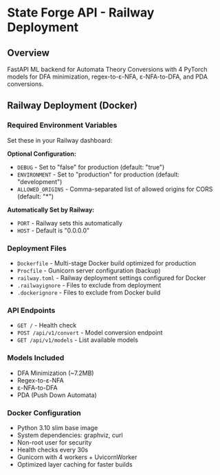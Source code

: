 # State Forge API - Railway Deployment

## Overview
FastAPI ML backend for Automata Theory Conversions with 4 PyTorch models for DFA minimization, regex-to-ε-NFA, ε-NFA-to-DFA, and PDA conversions.

## Railway Deployment (Docker)

### Required Environment Variables
Set these in your Railway dashboard:

**Optional Configuration:**
- `DEBUG` - Set to "false" for production (default: "true")
- `ENVIRONMENT` - Set to "production" for production (default: "development")
- `ALLOWED_ORIGINS` - Comma-separated list of allowed origins for CORS (default: "*")

**Automatically Set by Railway:**
- `PORT` - Railway sets this automatically
- `HOST` - Default is "0.0.0.0"

### Deployment Files
- `Dockerfile` - Multi-stage Docker build optimized for production
- `Procfile` - Gunicorn server configuration (backup)
- `railway.toml` - Railway deployment settings configured for Docker
- `.railwayignore` - Files to exclude from deployment
- `.dockerignore` - Files to exclude from Docker build

### API Endpoints
- `GET /` - Health check
- `POST /api/v1/convert` - Model conversion endpoint
- `GET /api/v1/models` - List available models

### Models Included
- DFA Minimization (~7.2MB)
- Regex-to-ε-NFA
- ε-NFA-to-DFA  
- PDA (Push Down Automata)

### Docker Configuration
- Python 3.10 slim base image
- System dependencies: graphviz, curl
- Non-root user for security
- Health checks every 30s
- Gunicorn with 4 workers + UvicornWorker
- Optimized layer caching for faster builds